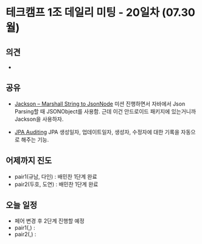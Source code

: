 

# 테크캠프 1조 데일리 미팅 - 20일차 (07.30 월)

## 의견
- 

## 공유
- [Jackson – Marshall String to JsonNode](http://www.baeldung.com/jackson-json-to-jsonnode)
미션 진행하면서 자바에서 Json Parsing할 때 JSONObject를 사용함. 근데 이건 안드로이드 패키지에 있는거니까 Jackson을 사용하자.

- [JPA Auditing](https://github.com/wwh-techcamp-team1/tech/blob/master/04.JPA%20Auditing%EC%9D%84%20%EC%9D%B4%EC%9A%A9%ED%95%B4%20%EC%83%9D%EC%84%B1%EC%9D%BC%EC%9E%90%20%EC%9E%90%EB%8F%99%20%EC%83%9D%EC%84%B1.md)
JPA 생성일자, 업데이트일자, 생성자, 수정자에 대한 기록을 자동으로 해주는 기능.

## 어제까지 진도
- pair1(규남, 다인) : 배민찬 1단계 완료
- pair2(두호, 도연) : 배민찬 1단계 완료

## 오늘 일정
- 페어 변경 후 2단계 진행할 예정
- pair1(,) : 
- pair2(,) :

